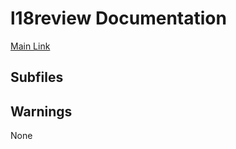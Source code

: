 # l18review Documentation

[Main Link](https://jp.sakurapy.com/l18review)

## Subfiles

## Warnings
None
